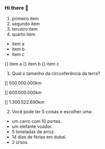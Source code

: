 ### Hi there 👋

1. primeiro item
2. segundo item
3. terceiro item
4. quarto item


* item a
* item b
* item c

{} item a
{} item b
{} item c

1. Qual o tamanho da circunferência da terra?

[] 500.000.000km 

[] 600.000.000km

[] 1.300.522.690km

2. Você pode ter 5 coisas e escolher uma:

* um carro com 10 portas.
* um elefante voador.
* 5 toneladas de arroz.
* 14 dias de férias em dubai.
* 2 ursos.




























<!--
**ManoMikas/ManoMikas** is a ✨ _special_ ✨ repository because its `README.md` (this file) appears on your GitHub profile.

Here are some ideas to get you started:

- 🔭 I’m currently working on ...
- 🌱 I’m currently learning ...
- 👯 I’m looking to collaborate on ...
- 🤔 I’m looking for help with ...
- 💬 Ask me about ...
- 📫 How to reach me: ...
- 😄 Pronouns: ...
- ⚡ Fun fact: ...
-->
